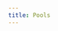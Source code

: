 ```yaml
---
title: Pools
---
```


<ExternalRedirect href="https://docs.abax.org/protocol/V1/concepts/core-concepts/pools" />
